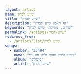 ```yaml
---
layout: artist
name: שייע לברון
title: "שייע לברון"
description: "דף האמן שייע לברון"
keywords: "שירים, מוזיקה, שייע לברון"
permalink: /artists/שייע-לברון/
redirect_from:
  - /artists/list/שייע לברון
songs:
  - number: "33494"
    name: "שייע לברון וחזקי גליק חזו בני"
    album: "סינגלים"
    artist: "שייע לברון"
---
```

